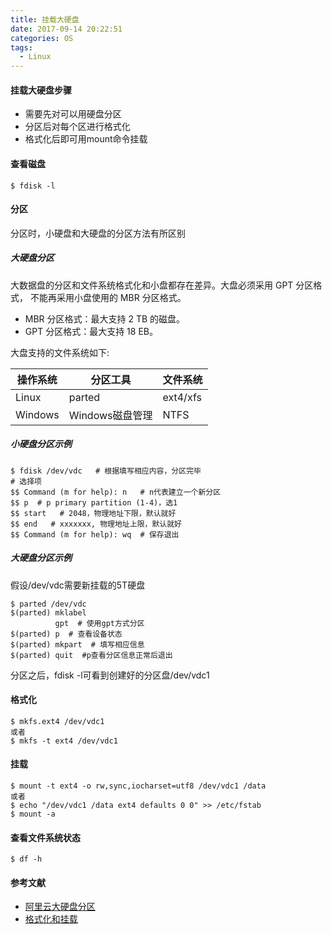 ```yaml
---
title: 挂载大硬盘
date: 2017-09-14 20:22:51
categories: OS
tags: 
  - Linux
---
```


#### 挂载大硬盘步骤

- 需要先对可以用硬盘分区
- 分区后对每个区进行格式化
- 格式化后即可用mount命令挂载

#### 查看磁盘

```
$ fdisk -l
```

#### 分区

分区时，小硬盘和大硬盘的分区方法有所区别

<!-- more -->

##### 大硬盘分区

大数据盘的分区和文件系统格式化和小盘都存在差异。大盘必须采用 GPT 分区格式， 不能再采用小盘使用的 MBR 分区格式。

- MBR 分区格式：最大支持 2 TB 的磁盘。
- GPT 分区格式：最大支持 18 EB。

大盘支持的文件系统如下:

操作系统 | 分区工具 | 文件系统
---|---|---
Linux | parted | ext4/xfs
Windows | Windows磁盘管理 | NTFS

##### 小硬盘分区示例

```
$ fdisk /dev/vdc   # 根据填写相应内容，分区完毕
# 选择项
$$ Command (m for help): n   # n代表建立一个新分区
$$ p  # p primary partition (1-4)，选1
$$ start   # 2048，物理地址下限，默认就好
$$ end   # xxxxxxx, 物理地址上限，默认就好
$$ Command (m for help): wq  # 保存退出
```

##### 大硬盘分区示例

假设/dev/vdc需要新挂载的5T硬盘

```
$ parted /dev/vdc
$(parted) mklabel     
          gpt  # 使用gpt方式分区
$(parted) p  # 查看设备状态
$(parted) mkpart  # 填写相应信息
$(parted) quit  #p查看分区信息正常后退出
```

分区之后，fdisk -l可看到创建好的分区盘/dev/vdc1

#### 格式化

```
$ mkfs.ext4 /dev/vdc1
或者
$ mkfs -t ext4 /dev/vdc1
```

#### 挂载

```
$ mount -t ext4 -o rw,sync,iocharset=utf8 /dev/vdc1 /data
或者
$ echo "/dev/vdc1 /data ext4 defaults 0 0" >> /etc/fstab
$ mount -a
```

#### 查看文件系统状态

```
$ df -h
```

#### 参考文献

- [阿里云大硬盘分区](https://help.aliyun.com/document_detail/34377.html)
- [格式化和挂载](https://help.aliyun.com/document_detail/25426.html)